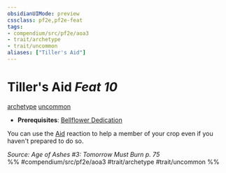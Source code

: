 ```yaml
---
obsidianUIMode: preview
cssclass: pf2e,pf2e-feat
tags:
- compendium/src/pf2e/aoa3
- trait/archetype
- trait/uncommon
aliases: ["Tiller's Aid"]
---
```

# Tiller's Aid  *Feat 10*  
[archetype](rules/traits/archetype.md "Archetype Feat Trait")  [uncommon](rules/traits/uncommon.md "Uncommon Rarity Trait")  

- **Prerequisites**: [Bellflower Dedication](compendium/feats/bellflower-dedication-aoa3.md)

You can use the [Aid](rules/actions/aid.md) reaction to help a member of your crop even if you haven't prepared to do so.

*Source: Age of Ashes #3: Tomorrow Must Burn p. 75*  
%% #compendium/src/pf2e/aoa3 #trait/archetype #trait/uncommon %%